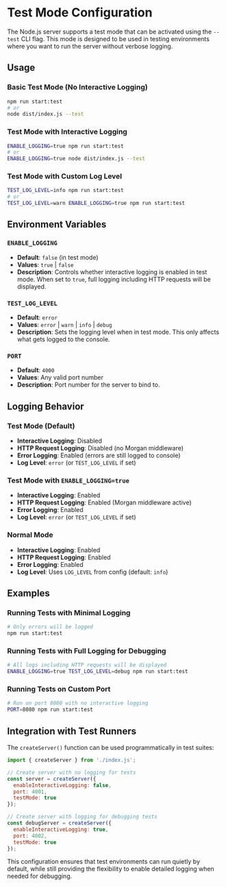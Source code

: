 # Test Mode Configuration

The Node.js server supports a test mode that can be activated using the `--test` CLI flag. This mode is designed to be used in testing environments where you want to run the server without verbose logging.

## Usage

### Basic Test Mode (No Interactive Logging)
```bash
npm run start:test
# or
node dist/index.js --test
```

### Test Mode with Interactive Logging
```bash
ENABLE_LOGGING=true npm run start:test
# or
ENABLE_LOGGING=true node dist/index.js --test
```

### Test Mode with Custom Log Level
```bash
TEST_LOG_LEVEL=info npm run start:test
# or
TEST_LOG_LEVEL=warn ENABLE_LOGGING=true npm run start:test
```

## Environment Variables

### `ENABLE_LOGGING`
- **Default**: `false` (in test mode)
- **Values**: `true` | `false`
- **Description**: Controls whether interactive logging is enabled in test mode. When set to `true`, full logging including HTTP requests will be displayed.

### `TEST_LOG_LEVEL`
- **Default**: `error`
- **Values**: `error` | `warn` | `info` | `debug`
- **Description**: Sets the logging level when in test mode. This only affects what gets logged to the console.

### `PORT`
- **Default**: `4000`
- **Values**: Any valid port number
- **Description**: Port number for the server to bind to.

## Logging Behavior

### Test Mode (Default)
- **Interactive Logging**: Disabled
- **HTTP Request Logging**: Disabled (no Morgan middleware)
- **Error Logging**: Enabled (errors are still logged to console)
- **Log Level**: `error` (or `TEST_LOG_LEVEL` if set)

### Test Mode with `ENABLE_LOGGING=true`
- **Interactive Logging**: Enabled
- **HTTP Request Logging**: Enabled (Morgan middleware active)
- **Error Logging**: Enabled
- **Log Level**: `error` (or `TEST_LOG_LEVEL` if set)

### Normal Mode
- **Interactive Logging**: Enabled
- **HTTP Request Logging**: Enabled
- **Error Logging**: Enabled
- **Log Level**: Uses `LOG_LEVEL` from config (default: `info`)

## Examples

### Running Tests with Minimal Logging
```bash
# Only errors will be logged
npm run start:test
```

### Running Tests with Full Logging for Debugging
```bash
# All logs including HTTP requests will be displayed
ENABLE_LOGGING=true TEST_LOG_LEVEL=debug npm run start:test
```

### Running Tests on Custom Port
```bash
# Run on port 8080 with no interactive logging
PORT=8080 npm run start:test
```

## Integration with Test Runners

The `createServer()` function can be used programmatically in test suites:

```javascript
import { createServer } from './index.js';

// Create server with no logging for tests
const server = createServer({
  enableInteractiveLogging: false,
  port: 4001,
  testMode: true
});

// Create server with logging for debugging tests
const debugServer = createServer({
  enableInteractiveLogging: true,
  port: 4002,
  testMode: true
});
```

This configuration ensures that test environments can run quietly by default, while still providing the flexibility to enable detailed logging when needed for debugging.
